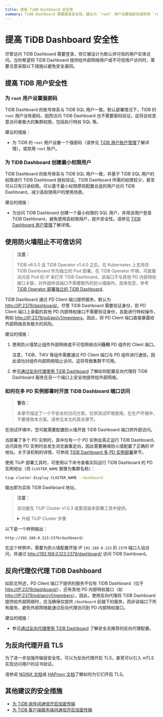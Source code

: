 ```yaml
---
title: 提高 TiDB Dashboard 安全性
summary: TiDB Dashboard 需要提高安全性。建议为 `root` 用户设置强密码或禁用 `root` 账户，并为 TiDB Dashboard 创建最小权限用户。使用防火墙阻止不可信访问，配置反向代理仅代理 TiDB Dashboard，并为反向代理开启 TLS。其他建议的安全措施包括为组件间通信和客户端服务端间通信开启加密传输。
---
```


# 提高 TiDB Dashboard 安全性

尽管访问 TiDB Dashboard 需要登录，但它被设计为默认供可信的用户实体访问。当你希望将 TiDB Dashboard 提供给外部网络用户或不可信用户访问时，需要注意采取以下措施以避免安全漏洞。

## 提高 TiDB 用户安全性

### 为 `root` 用户设置强密码

TiDB Dashboard 的账号体系与 TiDB SQL 用户一致。默认部署情况下，TiDB 的 `root` 用户没有密码，因而访问 TiDB Dashboard 也不需要密码验证。这将会给恶意访问者极大的集群权限，包括执行特权 SQL 等。

建议的措施：

- 为 TiDB 的 `root` 用户设置一个强密码（请参见 [TiDB 用户账户管理](/user-account-management.md)了解详情），或禁用 `root` 账户。

### 为 TiDB Dashboard 创建最小权限用户

TiDB Dashboard 的账号体系与 TiDB SQL 用户一致，并基于 TiDB SQL 用户的权限进行 TiDB Dashboard 授权验证。TiDB Dashboard 所需的权限较少，甚至可以只有只读权限。可以基于最小权限原则配置合适的用户访问 TiDB Dashboard，减少高权限用户的使用场景。

建议的措施：

- 为访问 TiDB Dashboard 创建一个最小权限的 SQL 用户，并用该用户登录 TiDB Dashboard，避免使用高权限用户，提升安全性。请参见 [TiDB Dashboard 用户管理](/dashboard/dashboard-user.md)了解详情。

## 使用防火墙阻止不可信访问

> **注意：**
>
> TiDB v6.5.0 且 TiDB Operator v1.4.0 之后，在 Kubernetes 上支持将 TiDB Dashboard 作为独立的 Pod 部署。在 TiDB Operator 环境，可直接访问该 Pod 的 IP 来打开 TiDB Dashboard，该端口不与其他 PD 内部特权接口关联，对外提供该端口不需要额外的防火墙操作。具体信息，参考 [TiDB Operator 部署独立的 TiDB Dashboard](https://docs.pingcap.com/zh/tidb-in-kubernetes/dev/get-started#部署独立的-tidb-dashboard)。

TiDB Dashboard 通过 PD Client 端口提供服务，默认为 <http://IP:2379/dashboard/>。尽管 TiDB Dashboard 需要验证身份，但 PD Client 端口上承载的其他 PD 内部特权接口不需要验证身份，且能进行特权操作，例如 <http://IP:2379/pd/api/v1/members>。因此，将 PD Client 端口直接暴露给外部网络具有极大的风险。

建议的措施：

1. 使用防火墙禁止组件外部网络或不可信网络访问**任何** PD 组件的 Client 端口。

   注意，TiDB、TiKV 等组件需要通过 PD Client 端口与 PD 组件进行通信，因此请勿对组件内部网络阻止访问，这将导致集群不可用。

2. 参见[通过反向代理使用 TiDB Dashboard](/dashboard/dashboard-ops-reverse-proxy.md) 了解如何配置反向代理将 TiDB Dashboard 服务在另一个端口上安全地提供给外部网络。

### 如何在多 PD 实例部署时开放 TiDB Dashboard 端口访问

> **警告：**
>
> 本章节描述了一个不安全的访问方案，仅供测试环境使用。在生产环境中，不要使用本方案。请参见本文的其余章节。

在测试环境中，您可能需要配置防火墙开放 TiDB Dashboard 端口供外部访问。

当部署了多个 PD 实例时，其中仅有一个 PD 实例会真正运行 TiDB Dashboard，访问其他 PD 实例时会发生浏览器重定向，因此需要确保防火墙配置了正确的 IP 地址。关于该机制的详情，可参阅 [TiDB Dashboard 多 PD 实例部署](/dashboard/dashboard-ops-deploy.md#多-pd-实例部署)章节。

使用 TiUP 部署工具时，可使用以下命令查看实际运行 TiDB Dashboard 的 PD 实例地址（将 `CLUSTER_NAME` 替换为集群名称）：

```bash
tiup cluster display CLUSTER_NAME --dashboard
```

输出即为实际 TiDB Dashboard 地址。

> **注意：**
>
> 该功能在 TiUP Cluster v1.0.3 或更高版本部署工具中提供。
>
> <details>
> <summary>升级 TiUP Cluster 步骤</summary>
>
> ```shell
> tiup update --self
> tiup update cluster --force
> ```
>
> </details>

以下是一个样例输出：

```
http://192.168.0.123:2379/dashboard/
```

在这个样例中，需要为防火墙配置开放 IP `192.168.0.123` 的 `2379` 端口入站访问，并通过 <http://192.168.0.123:2379/dashboard/> 访问 TiDB Dashboard。

## 反向代理仅代理 TiDB Dashboard

如前文所述，PD Client 端口下提供的服务不仅有 TiDB Dashboard（位于 <http://IP:2379/dashboard/>），还有其他 PD 内部特权接口（如 <http://IP:2379/pd/api/v1/members>）。因此，使用反向代理将 TiDB Dashboard 提供给外部网络时，应当确保仅提供 `/dashboard` 前缀下的服务，而非该端口下所有服务，避免外部网络能通过反向代理访问到 PD 内部特权接口。

建议的措施：

- 参见[通过反向代理使用 TiDB Dashboard](/dashboard/dashboard-ops-reverse-proxy.md) 了解安全且推荐的反向代理配置。

## 为反向代理开启 TLS

为了进一步加强传输层安全性，可以为反向代理开启 TLS，甚至可以引入 mTLS 实现访问用户的证书验证。

请参阅 [NGINX 文档](http://nginx.org/en/docs/http/configuring_https_servers.html)或 [HAProxy 文档](https://www.haproxy.com/blog/haproxy-ssl-termination/)了解如何为它们开启 TLS。

## 其他建议的安全措施

- [为 TiDB 组件间通信开启加密传输](/enable-tls-between-components.md)
- [为 TiDB 客户端服务端间通信开启加密传输](/enable-tls-between-clients-and-servers.md)
